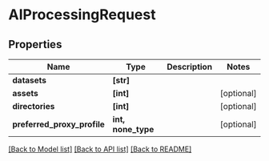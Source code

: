 # AIProcessingRequest


## Properties

Name | Type | Description | Notes
------------ | ------------- | ------------- | -------------
**datasets** | **[str]** |  | 
**assets** | **[int]** |  | [optional] 
**directories** | **[int]** |  | [optional] 
**preferred_proxy_profile** | **int, none_type** |  | [optional] 

[[Back to Model list]](../README.md#models) [[Back to API list]](../README.md#api-endpoints) [[Back to README]](../README.md)


